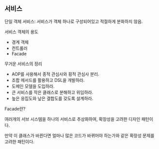 ## 서비스

단일 객체 서비스: 서비스가 객체 하나로 구성되어있고 적절하게 분화하지 않음.

서비스 객체의 용도

- 경계 객체
- 컨트롤러
- Facade

무거운 서비스의 정리

- AOP를 사용해서 종적 관심사와 횡적 관심사 분리.
- 조합 메서드를 활용하고 DSL을 개발하라.
- 도메인 모델을 도입하라.
- 큰 서비스를 작은 클래스로 분해하고 위임하라.
- 높은 응집도와 낲은 결합도를 갖도록 설계하라.

Facade란?

여러개의 서브 시스템을 하나의 서비스로 추상화하여, 확장성을 고려한
디자인 패턴이다. 

만약 이 클래스가 바뀐다면 얼마나 많은 코드가 바뀌어야 하는가와 같은
확장성 문제를 고려한 패턴이다.